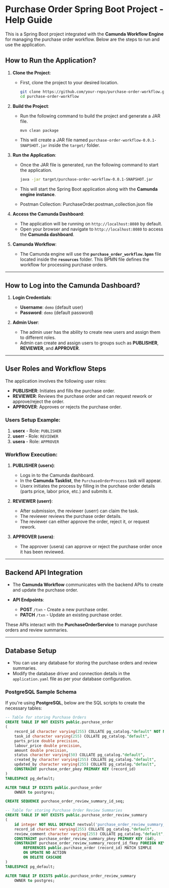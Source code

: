 # **Purchase Order Spring Boot Project - Help Guide**

This is a Spring Boot project integrated with the **Camunda Workflow Engine** for managing the purchase order workflow. Below are the steps to run and use the application.

## **How to Run the Application?**

1. **Clone the Project**:
    - First, clone the project to your desired location.

      ```bash
      git clone https://github.com/your-repo/purchase-order-workflow.git
      cd purchase-order-workflow
      ```

2. **Build the Project**:
    - Run the following command to build the project and generate a JAR file.

      ```bash
      mvn clean package
      ```

    - This will create a JAR file named `purchase-order-workflow-0.0.1-SNAPSHOT.jar` inside the `target/` folder.

3. **Run the Application**:
    - Once the JAR file is generated, run the following command to start the application.

      ```bash
      java -jar target/purchase-order-workflow-0.0.1-SNAPSHOT.jar
      ```

    - This will start the Spring Boot application along with the **Camunda engine instance**.
    - Postman Collection: PurchaseOrder.postman_collection.json file

4. **Access the Camunda Dashboard**:
    - The application will be running on `http://localhost:8080` by default.
    - Open your browser and navigate to `http://localhost:8080` to access the **Camunda dashboard**.

5. **Camunda Workflow**:
    - The Camunda engine will use the **`purchase_order_workflow.bpmn`** file located inside the **`resources`** folder. This BPMN file defines the workflow for processing purchase orders.

---

## **How to Log into the Camunda Dashboard?**

1. **Login Credentials**:
    - **Username**: `demo` (default user)
    - **Password**: `demo` (default password)

2. **Admin User**:
    - The admin user has the ability to create new users and assign them to different roles.
    - Admin can create and assign users to groups such as **PUBLISHER**, **REVIEWER**, and **APPROVER**.

---

## **User Roles and Workflow Steps**

The application involves the following user roles:

- **PUBLISHER**: Initiates and fills the purchase order.
- **REVIEWER**: Reviews the purchase order and can request rework or approve/reject the order.
- **APPROVER**: Approves or rejects the purchase order.

### **Users Setup Example**:

1. **userx** - Role: `PUBLISHER`
2. **userr** - Role: `REVIEWER`
3. **usera** - Role: `APPROVER`

### **Workflow Execution**:

1. **PUBLISHER (userx)**:
    - Logs in to the Camunda dashboard.
    - In the **Camunda Tasklist**, the `PurchaseOrderProcess` task will appear.
    - Userx initiates the process by filling in the purchase order details (parts price, labor price, etc.) and submits it.

2. **REVIEWER (userr)**:
    - After submission, the reviewer (userr) can claim the task.
    - The reviewer reviews the purchase order details.
    - The reviewer can either approve the order, reject it, or request rework.

3. **APPROVER (usera)**:
    - The approver (usera) can approve or reject the purchase order once it has been reviewed.

---

## **Backend API Integration**

- The **Camunda Workflow** communicates with the backend APIs to create and update the purchase order.

- **API Endpoints**:
    - **POST** `/txn` - Create a new purchase order.
    - **PATCH** `/txn` - Update an existing purchase order.

These APIs interact with the **PurchaseOrderService** to manage purchase orders and review summaries.

---

## **Database Setup**

- You can use any database for storing the purchase orders and review summaries.
- Modify the database driver and connection details in the `application.yaml` file as per your database configuration.

### **PostgreSQL Sample Schema**

If you're using **PostgreSQL**, below are the SQL scripts to create the necessary tables:

```sql
-- Table for storing Purchase Orders
CREATE TABLE IF NOT EXISTS public.purchase_order
(
    record_id character varying(255) COLLATE pg_catalog."default" NOT NULL,
    task_id character varying(255) COLLATE pg_catalog."default",
    parts_price double precision,
    labour_price double precision,
    amount double precision,
    status character varying(50) COLLATE pg_catalog."default",
    created_by character varying(255) COLLATE pg_catalog."default",
    updated_by character varying(255) COLLATE pg_catalog."default",
    CONSTRAINT purchase_order_pkey PRIMARY KEY (record_id)
)
TABLESPACE pg_default;

ALTER TABLE IF EXISTS public.purchase_order
    OWNER to postgres;

CREATE SEQUENCE purchase_order_review_summary_id_seq;

-- Table for storing Purchase Order Review Summaries
CREATE TABLE IF NOT EXISTS public.purchase_order_review_summary
(
    id integer NOT NULL DEFAULT nextval('purchase_order_review_summary_id_seq'::regclass),
    record_id character varying(255) COLLATE pg_catalog."default",
    review_comment character varying(255) COLLATE pg_catalog."default",
    CONSTRAINT purchase_order_review_summary_pkey PRIMARY KEY (id),
    CONSTRAINT purchase_order_review_summary_record_id_fkey FOREIGN KEY (record_id)
        REFERENCES public.purchase_order (record_id) MATCH SIMPLE
        ON UPDATE NO ACTION
        ON DELETE CASCADE
)
TABLESPACE pg_default;

ALTER TABLE IF EXISTS public.purchase_order_review_summary
    OWNER to postgres;
